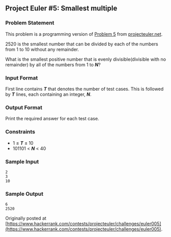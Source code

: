 ## Project Euler #5: Smallest multiple

### Problem Statement

This problem is a programming version of [Problem 5](https://projecteuler.net/problem=5) from [projecteuler.net](https://projecteuler.net/).

2520 is the smallest number that can be divided by each of the numbers from 1 to 10 without any remainder.

What is the smallest positive number that is evenly divisible(divisible with no remainder) by all of the numbers from 1 to ***N***?

### Input Format

First line contains ***T*** that denotes the number of test cases. This is followed by ***T*** lines, each containing an integer, ***N***.

### Output Format

Print the required answer for each test case.

### Constraints

* 1 ≤ ***T*** ≤ 10
* 101101 < ***N*** < 40

### Sample Input

    2
    3
    10

### Sample Output

    6
    2520

Originally posted at [https://www.hackerrank.com/contests/projecteuler/challenges/euler005](https://www.hackerrank.com/contests/projecteuler/challenges/euler005).

